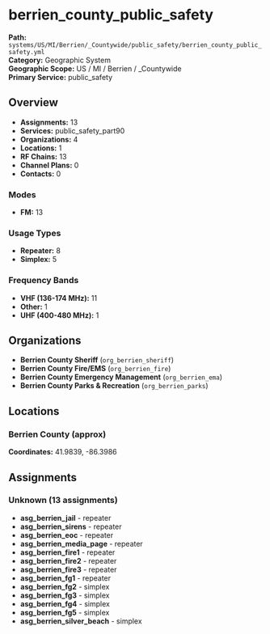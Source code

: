 # berrien_county_public_safety

**Path:** `systems/US/MI/Berrien/_Countywide/public_safety/berrien_county_public_safety.yml`  
**Category:** Geographic System  
**Geographic Scope:** US / MI / Berrien / _Countywide  
**Primary Service:** public_safety  

## Overview

- **Assignments:** 13
- **Services:** public_safety_part90
- **Organizations:** 4
- **Locations:** 1
- **RF Chains:** 13
- **Channel Plans:** 0
- **Contacts:** 0

### Modes
- **FM:** 13

### Usage Types
- **Repeater:** 8
- **Simplex:** 5

### Frequency Bands
- **VHF (136-174 MHz):** 11
- **Other:** 1
- **UHF (400-480 MHz):** 1

## Organizations

- **Berrien County Sheriff** (`org_berrien_sheriff`)
- **Berrien County Fire/EMS** (`org_berrien_fire`)
- **Berrien County Emergency Management** (`org_berrien_ema`)
- **Berrien County Parks & Recreation** (`org_berrien_parks`)

## Locations

### Berrien County (approx)
**Coordinates:** 41.9839, -86.3986

## Assignments

### Unknown (13 assignments)

- **asg_berrien_jail** - repeater
- **asg_berrien_sirens** - repeater
- **asg_berrien_eoc** - repeater
- **asg_berrien_media_page** - repeater
- **asg_berrien_fire1** - repeater
- **asg_berrien_fire2** - repeater
- **asg_berrien_fire3** - repeater
- **asg_berrien_fg1** - repeater
- **asg_berrien_fg2** - simplex
- **asg_berrien_fg3** - simplex
- **asg_berrien_fg4** - simplex
- **asg_berrien_fg5** - simplex
- **asg_berrien_silver_beach** - simplex
